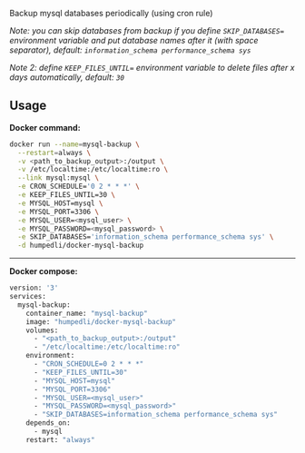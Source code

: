 Backup mysql databases periodically (using cron rule)

*Note: you can skip databases from backup if you define `SKIP_DATABASES=` environment variable and put database names after it (with space separator), default: `information_schema performance_schema sys`*

*Note 2: define `KEEP_FILES_UNTIL=` environment variable to delete files after x days automatically, default: `30`*

## Usage

**Docker command:**

```bash
docker run --name=mysql-backup \
  --restart=always \
  -v <path_to_backup_output>:/output \
  -v /etc/localtime:/etc/localtime:ro \
  --link mysql:mysql \
  -e CRON_SCHEDULE='0 2 * * *' \
  -e KEEP_FILES_UNTIL=30 \
  -e MYSQL_HOST=mysql \
  -e MYSQL_PORT=3306 \
  -e MYSQL_USER=<mysql_user> \
  -e MYSQL_PASSWORD=<mysql_password> \
  -e SKIP_DATABASES='information_schema performance_schema sys' \
  -d humpedli/docker-mysql-backup
```

---
**Docker compose:**

```bash
version: '3'
services:
  mysql-backup:
    container_name: "mysql-backup"
    image: "humpedli/docker-mysql-backup"
    volumes:
      - "<path_to_backup_output>:/output"
      - "/etc/localtime:/etc/localtime:ro"
    environment:
      - "CRON_SCHEDULE=0 2 * * *"
      - "KEEP_FILES_UNTIL=30"
      - "MYSQL_HOST=mysql"
      - "MYSQL_PORT=3306"
      - "MYSQL_USER=<mysql_user>"
      - "MYSQL_PASSWORD=<mysql_password>"
      - "SKIP_DATABASES=information_schema performance_schema sys"
    depends_on:
      - mysql
    restart: "always"
```